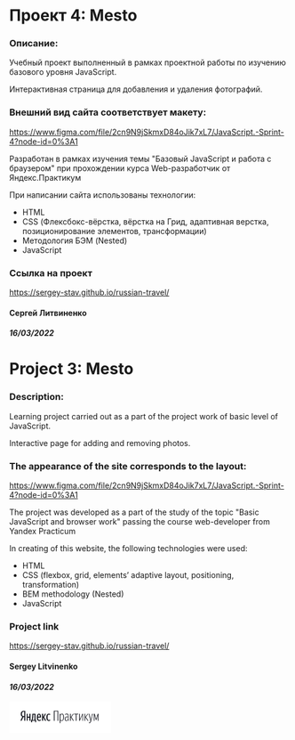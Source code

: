 # Проект 4: Mesto

### Описание:
Учебный проект выполненный в рамках проектной работы по изучению базового уровня JavaScript.

Интерактивная страница для добавления и удаления фотографий.

### Внешний вид сайта соответствует макету:
https://www.figma.com/file/2cn9N9jSkmxD84oJik7xL7/JavaScript.-Sprint-4?node-id=0%3A1

Разработан в рамках изучения темы "Базовый JavaScript и работа с браузером" при
прохождении курса Web-разработчик от Яндекс.Практикум

При написании сайта использованы технологии:
- HTML
- CSS (Флексбокс-вёрстка, вёрстка на Грид, адаптивная верстка, позиционирование элементов, трансформации)
- Методология БЭМ (Nested)
- JavaScript
### Ссылка на проект
https://sergey-stav.github.io/russian-travel/

#### __Сергей Литвиненко__
#### **_16/03/2022_**

# Project 3: Mesto

### Description:
Learning project carried out as a part of the project work of basic level of JavaScript.

Interactive page for adding and removing photos.

### The appearance of the site corresponds to the layout:
https://www.figma.com/file/2cn9N9jSkmxD84oJik7xL7/JavaScript.-Sprint-4?node-id=0%3A1

The project was developed as a part of the study of the topic "Basic JavaScript and browser work" passing the course web-developer from Yandex Practicum

In creating of this website, the following technologies were used:
-	HTML
-	CSS (flexbox, grid, elements’ adaptive layout, positioning, transformation)
-	BEM methodology (Nested)
- JavaScript

### Project link
https://sergey-stav.github.io/russian-travel/

#### __Sergey Litvinenko__
#### **_16/03/2022_**

<img src="./images/Prakticum.png" width="183px">
